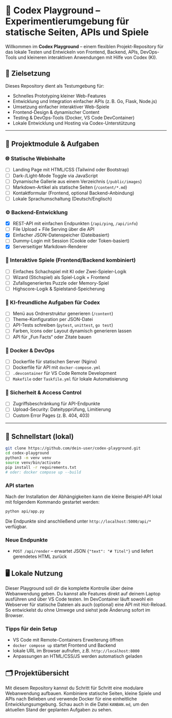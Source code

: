 # 🧪 Codex Playground – Experimentierumgebung für statische Seiten, APIs und Spiele

Willkommen im **Codex Playground** – einem flexiblen Projekt-Repository für das lokale Testen und Entwickeln von Frontend, Backend, APIs, DevOps-Tools und kleineren interaktiven Anwendungen mit Hilfe von Codex (KI).

## 📌 Zielsetzung

Dieses Repository dient als Testumgebung für:
- Schnelles Prototyping kleiner Web-Features
- Entwicklung und Integration einfacher APIs (z. B. Go, Flask, Node.js)
- Umsetzung einfacher interaktiver Web-Spiele
- Frontend-Design & dynamischer Content
- Testing & DevOps-Tools (Docker, VS Code DevContainer)
- Lokale Entwicklung und Hosting via Codex-Unterstützung

---

## 🔧 Projektmodule & Aufgaben

### 🌐 Statische Webinhalte
- [ ] Landing Page mit HTML/CSS (Tailwind oder Bootstrap)
- [ ] Dark-/Light-Mode Toggle via JavaScript
- [ ] Dynamische Gallerie aus einem Verzeichnis (`/public/images`)
- [ ] Markdown-Artikel als statische Seiten (`/content/*.md`)
- [ ] Kontaktformular (Frontend, optional Backend-Anbindung)
- [ ] Lokale Sprachumschaltung (Deutsch/Englisch)

### ⚙️ Backend-Entwicklung
- [x] REST-API mit einfachen Endpunkten (`/api/ping`, `/api/info`)
- [ ] File Upload + File Serving über die API
 - [x] Einfacher JSON-Datenspeicher (Dateibasiert)
- [ ] Dummy-Login mit Session (Cookie oder Token-basiert)
- [x] Serverseitiger Markdown-Renderer

### 🎲 Interaktive Spiele (Frontend/Backend kombiniert)
- [ ] Einfaches Schachspiel mit KI oder Zwei-Spieler-Logik
- [ ] Wizard (Stichspiel) als Spiel-Logik + Frontend
- [ ] Zufallsgeneriertes Puzzle oder Memory-Spiel
- [ ] Highscore-Logik & Spielstand-Speicherung

### 🧠 KI-freundliche Aufgaben für Codex
- [ ] Menü aus Ordnerstruktur generieren (`/content`)
- [ ] Theme-Konfiguration per JSON-Datei
- [ ] API-Tests schreiben (`pytest`, `unittest`, `go test`)
- [ ] Farben, Icons oder Layout dynamisch generieren lassen
- [ ] API für „Fun Facts“ oder Zitate bauen

### 🐳 Docker & DevOps
- [ ] Dockerfile für statischen Server (Nginx)
- [ ] Dockerfile für API mit `docker-compose.yml`
- [ ] `.devcontainer` für VS Code Remote Development
- [ ] `Makefile` oder `Taskfile.yml` für lokale Automatisierung

### 🔐 Sicherheit & Access Control
- [ ] Zugriffsbeschränkung für API-Endpunkte
- [ ] Upload-Security: Dateitypprüfung, Limitierung
- [ ] Custom Error Pages (z. B. 404, 403)

---

## 🚀 Schnellstart (lokal)

```bash
git clone https://github.com/dein-user/codex-playground.git
cd codex-playground
python3 -m venv venv
source venv/bin/activate
pip install -r requirements.txt
# oder: docker compose up --build
```

### API starten

Nach der Installation der Abhängigkeiten kann die kleine Beispiel‑API
lokal mit folgendem Kommando gestartet werden:

```bash
python api/app.py
```

Die Endpunkte sind anschließend unter `http://localhost:5000/api/*` verfügbar.

### Neue Endpunkte

- `POST /api/render` – erwartet JSON `{"text": "# Titel"}` und liefert gerendetes HTML zurück

## 🖥️ Lokale Nutzung

Dieser Playground soll dir die komplette Kontrolle über deine Webanwendung geben.
Du kannst alle Features direkt auf deinem Laptop ausführen und über VS Code testen.
Im DevContainer läuft sowohl ein Webserver für statische Dateien als auch
(optional) eine API mit Hot-Reload. So entwickelst du ohne Umwege und siehst jede
Änderung sofort im Browser.

### Tipps für dein Setup
- VS Code mit Remote-Containers Erweiterung öffnen
- `docker compose up` startet Frontend und Backend
- lokale URL im Browser aufrufen, z.B. `http://localhost:8000`
- Anpassungen an HTML/CSS/JS werden automatisch geladen

## 🗂️ Projektübersicht

Mit diesem Repository kannst du Schritt für Schritt eine modulare Webanwendung
aufbauen. Kombiniere statische Seiten, kleine Spiele und APIs nach Belieben und
verwende Docker für eine einheitliche Entwicklungsumgebung. Schau auch in die
Datei `KANBAN.md`, um den aktuellen Stand der geplanten Aufgaben zu sehen.
